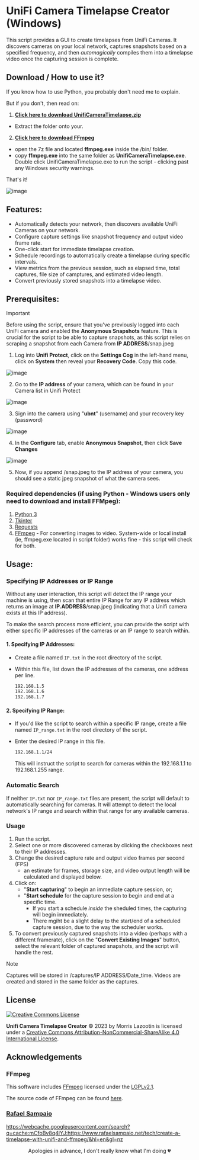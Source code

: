 # UniFi Camera Timelapse Creator (Windows)

This script provides a GUI to create timelapses from UniFi Cameras. It discovers cameras on your local network, captures snapshots based on a specified frequency, and then *automagically* compiles them into a timelapse video once the capturing session is complete.

## Download / How to use it?

If you know how to use Python, you probably don't need me to explain.

But if you don't, then read on:

1. [**Click here to download UnifiCameraTimelapse.zip**](https://raw.githubusercontent.com/inertiacreeping/Unifi-Timelapse/main/UnifiCameraTimelapse.zip)
- Extract the folder onto your.
2. [**Click here to download FFmpeg**](https://www.gyan.dev/ffmpeg/builds/ffmpeg-release-essentials.7z)
- open the 7z file and located **ffmpeg.exe** inside the /bin/ folder.
- copy **ffmpeg.exe** into the same folder as **UnifiCameraTimelapse.exe**.
Double click UnifiCameraTimelapse.exe to run the script - clicking past any Windows security warnings.

That's it!

![image](https://github.com/inertiacreeping/Unifi-Timelapse/assets/98634109/ef83bf4f-4cd7-4921-8eb1-a83a66052de3)

## Features:
- Automatically detects your network, then discovers available UniFi Cameras on your network.
- Configure capture settings like snapshot frequency and output video frame rate.
- One-click start for immediate timelapse creation.
- Schedule recordings to automatically create a timelapse during specific intervals.
- View metrics from the previous session, such as elapsed time, total captures, file size of camptures, and estimated video length.
- Convert previously stored snapshots into a timelapse video.

## Prerequisites:

> [!IMPORTANT]
> Before using the script, ensure that you've previously logged into each UniFi camera and enabled the **Anonymous Snapshots** feature. 
> This is crucial for the script to be able to capture snapshots, as this script relies on scraping a snapshot from each Camera from **IP ADDRESS**/snap.jpeg

1. Log into **Unifi Protect**, click on the **Settings Cog** in the left-hand menu, click on **System** then reveal your **Recovery Code**. Copy this code.
    
![image](https://github.com/inertiacreeping/Unifi-Timelapse/assets/98634109/0703b263-0ab4-46a8-ab21-43c1c72c6b32)

2. Go to the **IP address** of your camera, which can be found in your Camera list in Unifi Protect
   
![image](https://github.com/inertiacreeping/Unifi-Timelapse/assets/98634109/15704de7-a7cc-4da9-b374-5924bb3a552b)

3. Sign into the camera using "**ubnt**" (username) and your recovery key (password)

![image](https://github.com/inertiacreeping/Unifi-Timelapse/assets/98634109/23bb9f78-a7e5-4d82-b3f0-ba46a7052a16)

4. In the **Configure** tab, enable **Anonymous Snapshot**, then click **Save Changes**

![image](https://github.com/inertiacreeping/Unifi-Timelapse/assets/98634109/7b9cd643-aac4-4f23-bb01-ff3f141730c7)

5. Now, if you append /snap.jpeg to the IP address of your camera, you should see a static jpeg snapshot of what the camera sees.

### Required dependencies (if using Python - Windows users only need to download and install FFMpeg):

1. [Python 3](https://www.python.org/downloads/)
2. [Tkinter](https://docs.python.org/3/library/tkinter.html)
3. [Requests](https://docs.python-requests.org/en/master/)
4. [FFmpeg](https://ffmpeg.org/download.html) - For converting images to video. System-wide or local install (ie, ffmpeg.exe located in script folder) works fine - this script will check for both.

## Usage:

### Specifying IP Addresses or IP Range

Without any user interaction, this script will detect the IP range your machine is using, then scan that entire IP Range for any IP address which returns an image at **IP.ADDRESS**/snap.jpeg (indicating that a Unifi camera exists at this IP address).

To make the search process more efficient, you can provide the script with either specific IP addresses of the cameras or an IP range to search within.

#### 1. **Specifying IP Addresses**:
   
   - Create a file named `IP.txt` in the root directory of the script.
   - Within this file, list down the IP addresses of the cameras, one address per line. 
   
     ```txt
     192.168.1.5
     192.168.1.6
     192.168.1.7
     ```

#### 2. **Specifying IP Range**:
   
   - If you'd like the script to search within a specific IP range, create a file named `IP_range.txt` in the root directory of the script.
   - Enter the desired IP range in this file. 

     ```txt
     192.168.1.1/24
     ```

     This will instruct the script to search for cameras within the 192.168.1.1 to 192.168.1.255 range.

### Automatic Search

If neither `IP.txt` nor `IP_range.txt` files are present, the script will default to automatically searching for cameras. It will attempt to detect the local network's IP range and search within that range for any available cameras.

### Usage

1. Run the script.
2. Select one or more discovered cameras by clicking the checkboxes next to their IP addresses.
3. Change the desired capture rate and output video frames per second (FPS)
   - an estimate for frames, storage size, and video output length will be calculated and displayed below.
5. Click on:
   - "**Start capturing**" to begin an immediate capture session, or;
   - "**Start schedule** for the capture session to begin and end at a specific time.
       - If you start a schedule *inside* the sheduled times, the capturing will begin immediately.
       - There mgiht be a slight delay to the start/end of a scheduled capture session, due to the way the scheduler works.
7. To convert previously captured snapshots into a video (perhaps with a different framerate), click on the "**Convert Existing Images**" button, select the relevant folder of captured snapshots, and the script will handle the rest.

> [!NOTE]
> Captures will be stored in /captures/IP ADDRESS/Date_time.
> Videos are created and stored in the same folder as the captures.

## License
[![Creative Commons License](https://i.creativecommons.org/l/by-nc-sa/4.0/88x31.png)](http://creativecommons.org/licenses/by-nc-sa/4.0/)

**Unifi Camera Timelapse Creator** © 2023 by Morris Lazootin is licensed under a [Creative Commons Attribution-NonCommercial-ShareAlike 4.0 International License](http://creativecommons.org/licenses/by-nc-sa/4.0/).

## Acknowledgements

### FFmpeg
This software includes [FFmpeg](https://ffmpeg.org/) licensed under the [LGPLv2.1](https://www.gnu.org/licenses/old-licenses/lgpl-2.1.en.html).

The source code of FFmpeg can be found [here](https://ffmpeg.org/download.html).

### [Rafael Sampaio](https://github.com/rafasamp)

https://webcache.googleusercontent.com/search?q=cache:mCfoBv8q4lYJ:https://www.rafaelsampaio.net/tech/create-a-timelapse-with-unifi-and-ffmpeg/&hl=en&gl=nz

<p align="center">Apologies in advance, I don't really know what I'm doing 💔</p>
